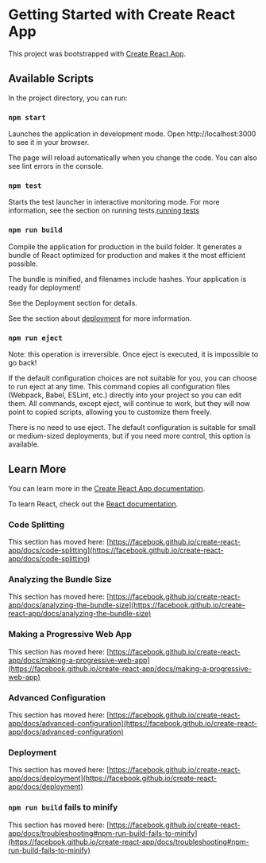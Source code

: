 # Getting Started with Create React App

This project was bootstrapped with [Create React App](https://github.com/facebook/create-react-app).

## Available Scripts

In the project directory, you can run:

### `npm start`

Launches the application in development mode.
Open http://localhost:3000 to see it in your browser.

The page will reload automatically when you change the code.
You can also see lint errors in the console.

### `npm test`

Starts the test launcher in interactive monitoring mode.
For more information, see the section on running tests.[running tests](https://facebook.github.io/create-react-app/docs/running-tests)

### `npm run build`

Compile the application for production in the build folder.
It generates a bundle of React optimized for production and makes it the most efficient possible.

The bundle is minified, and filenames include hashes.
Your application is ready for deployment!

See the Deployment section for details.

See the section about [deployment](https://facebook.github.io/create-react-app/docs/deployment) for more information.

### `npm run eject`

Note: this operation is irreversible. Once eject is executed, it is impossible to go back!

If the default configuration choices are not suitable for you, you can choose to run eject at any time. This command copies all configuration files (Webpack, Babel, ESLint, etc.) directly into your project so you can edit them. All commands, except eject, will continue to work, but they will now point to copied scripts, allowing you to customize them freely.

There is no need to use eject. The default configuration is suitable for small or medium-sized deployments, but if you need more control, this option is available.

## Learn More

You can learn more in the [Create React App documentation](https://facebook.github.io/create-react-app/docs/getting-started).

To learn React, check out the [React documentation](https://reactjs.org/).

### Code Splitting

This section has moved here: [https://facebook.github.io/create-react-app/docs/code-splitting](https://facebook.github.io/create-react-app/docs/code-splitting)

### Analyzing the Bundle Size

This section has moved here: [https://facebook.github.io/create-react-app/docs/analyzing-the-bundle-size](https://facebook.github.io/create-react-app/docs/analyzing-the-bundle-size)

### Making a Progressive Web App

This section has moved here: [https://facebook.github.io/create-react-app/docs/making-a-progressive-web-app](https://facebook.github.io/create-react-app/docs/making-a-progressive-web-app)

### Advanced Configuration

This section has moved here: [https://facebook.github.io/create-react-app/docs/advanced-configuration](https://facebook.github.io/create-react-app/docs/advanced-configuration)

### Deployment

This section has moved here: [https://facebook.github.io/create-react-app/docs/deployment](https://facebook.github.io/create-react-app/docs/deployment)

### `npm run build` fails to minify

This section has moved here: [https://facebook.github.io/create-react-app/docs/troubleshooting#npm-run-build-fails-to-minify](https://facebook.github.io/create-react-app/docs/troubleshooting#npm-run-build-fails-to-minify)
